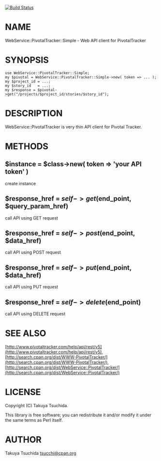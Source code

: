 [![Build Status](https://travis-ci.org/tsucchi/p5-WebService-PivotalTracker-Simple.svg?branch=master)](https://travis-ci.org/tsucchi/p5-WebService-PivotalTracker-Simple)
# NAME

WebService::PivotalTracker::Simple - Web API client for PivotalTracker

# SYNOPSIS

    use WebService::PivotalTracker::Simple;
    my $pivotal = WebService::PivotalTracker::Simple->new( token => ... );
    my $project_id = ...;
    my $story_id   = ...;
    my $response = $pivotal->get("/projects/$project_id/stories/$story_id");

# DESCRIPTION

WebService::PivotalTracker is very thin API client for Pivotal Tracker.

# METHODS

## $instance = $class->new( token => 'your API token' )

create instance

## $response\_href = $self->get($end\_point, $query\_param\_href)

call API using GET request

## $response\_href = $self->post($end\_point, $data\_href)

call API using POST request

## $response\_href = $self->put($end\_point, $data\_href)

call API using PUT request

## $response\_href = $self->delete($end\_point)

call API using DELETE request

# SEE ALSO

[http://www.pivotaltracker.com/help/api/rest/v5](http://www.pivotaltracker.com/help/api/rest/v5), [http://search.cpan.org/dist/WWW-PivotalTracker/](http://search.cpan.org/dist/WWW-PivotalTracker/), [http://search.cpan.org/dist/WebService::PivotalTracker/](http://search.cpan.org/dist/WebService::PivotalTracker/)

# LICENSE

Copyright (C) Takuya Tsuchida.

This library is free software; you can redistribute it and/or modify
it under the same terms as Perl itself.

# AUTHOR

Takuya Tsuchida <tsucchi@cpan.org>
